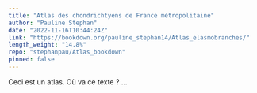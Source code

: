 ```yaml
---
title: "Atlas des chondrichtyens de France métropolitaine"
author: "Pauline Stephan"
date: "2022-11-16T10:44:24Z"
link: "https://bookdown.org/pauline_stephan14/Atlas_elasmobranches/"
length_weight: "14.8%"
repo: "stephanpau/Atlas_bookdown"
pinned: false
---
```


Ceci est un atlas. Où va ce texte ? ...
